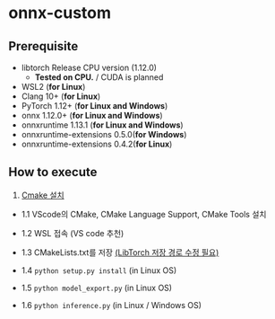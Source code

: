 # onnx-custom

## Prerequisite

- libtorch Release CPU version (1.12.0)
    - **Tested on CPU.** / CUDA is planned
- WSL2 (**for Linux**)
- Clang 10+ (**for Linux**)
- PyTorch 1.12+ (**for Linux and Windows**)
- onnx 1.12.0+ (**for Linux and Windows**)
- onnxruntime 1.13.1 (**for Linux and Windows**)
- onnxruntime-extensions 0.5.0(**for Windows**)
- onnxruntime-extensions 0.4.2(**for Linux**)

## How to execute 
1. [Cmake 설치](https://cmake.org/download/)

- 1.1 VScode의 CMake, CMake Language Support, CMake Tools 설치

- 1.2 WSL 접속 (VS code 추천)

- 1.3 CMakeLists.txt를 저장 [(LibTorch 저장 경로 수정 필요)](https://github.com/kaintels/onnx-custom/blob/main/CMakeLists.txt#L9-L10)

- 1.4 ```python setup.py install``` (in Linux OS)

- 1.5 ```python model_export.py``` (in Linux OS)

- 1.6 ```python inference.py``` (in Linux / Windows OS)